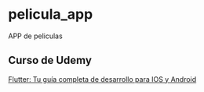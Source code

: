 # pelicula_app

APP de peliculas

## Curso de Udemy
[Flutter: Tu guía completa de desarrollo para IOS y Android](https://www.udemy.com/course/flutter-ios-android-fernando-herrera/)